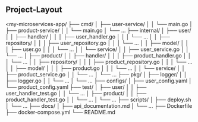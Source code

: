 ## Project-Layout
<my-microservices-app/
├── cmd/
│   ├── user-service/
│   │   └── main.go
│   ├── product-service/
│   │   └── main.go
│   └── ...
├── internal/
│   ├── user/
│   │   ├── handler/
│   │   │   ├── user_handler.go
│   │   │   └── ...
│   │   ├── repository/
│   │   │   ├── user_repository.go
│   │   │   └── ...
│   │   ├── model/
│   │   │   ├── user.go
│   │   │   └── ...
│   │   └── service/
│   │       ├── user_service.go
│   │       └── ...
│   ├── product/
│   │   ├── handler/
│   │   │   ├── product_handler.go
│   │   │   └── ...
│   │   ├── repository/
│   │   │   ├── product_repository.go
│   │   │   └── ...
│   │   ├── model/
│   │   │   ├── product.go
│   │   │   └── ...
│   │   └── service/
│   │       ├── product_service.go
│   │       └── ...
│   └── ...
├── pkg/
│   ├── logger/
│   │   ├── logger.go
│   │   └── ...
│   └── ...
├── configs/
│   ├── user_config.yaml
│   └── product_config.yaml
├── test/
│   ├── user/
│   │   ├── user_handler_test.go
│   │   └── ...
│   ├── product/
│   │   ├── product_handler_test.go
│   │   └── ...
│   └── ...
├── scripts/
│   ├── deploy.sh
│   └── ...
├── docs/
│   ├── api_documentation.md
│   └── ...
├── Dockerfile
├── docker-compose.yml
└── README.md
>